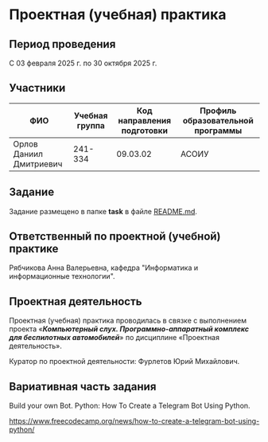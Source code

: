 # Проектная (учебная) практика

## Период проведения

С 03 февраля 2025 г. по 30 октября 2025 г.

## Участники

| ФИО | Учебная группа | Код направления подготовки | Профиль образовательной программы |
|-|-|-|-|
| Орлов Даниил Дмитриевич | 241-334 | 09.03.02 | АСОИУ |

## Задание

Задание размещено в папке **task** в файле [README.md](task/README.md).

## Ответственный по проектной (учебной) практике

Рябчикова Анна Валерьевна, кафедра "Информатика и информационные технологии".

## Проектная деятельность

Проектная (учебная) практика проводилась в связке с выполнением проекта «***Компьютерный слух. Программно-аппаратный комплекс для беспилотных автомобилей***» по дисциплине «Проектная деятельность».

Куратор по проектной деятельности: Фурлетов Юрий Михайлович.

## Вариативная часть задания

Build your own Bot. Python: How To Create a Telegram Bot Using Python.

https://www.freecodecamp.org/news/how-to-create-a-telegram-bot-using-python/

